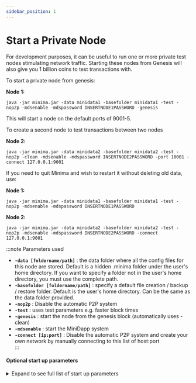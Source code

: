 ```yaml
---
sidebar_position: 1
---
```


# Start a Private Node

For development purposes, it can be useful to run one or more private test nodes stimulating network traffic. Starting these nodes from Genesis will also give you 1 billion coins to test transactions with. 

To start a private node from genesis:

**Node 1:**

```
java -jar minima.jar -data minidata1 -basefolder minidata1 -test -nop2p -mdsenable -mdspassword INSERTNODE1PASSWORD -genesis
```

This will start a node on the default ports of 9001-5. 


To create a second node to test transactions between two nodes

**Node 2:**

```
java -jar minima.jar -data minidata2 -basefolder minidata2 -test -nop2p -clean -mdsenable -mdspassword INSERTNODE2PASSWORD -port 10001 -connect 127.0.0.1:9001
```

If you need to quit Minima and wish to restart it without deleting old data, use:

**Node 1:**

```
java -jar minima.jar -data minidata1 -basefolder minidata1 -test -nop2p -mdsenable -mdspassword INSERTNODE1PASSWORD
```
**Node 2:**
```
java -jar minima.jar -data minidata2 -basefolder minidata2 -test -nop2p -mdsenable -mdspassword INSERTNODE2PASSWORD -connect 127.0.0.1:9001
```
:::note Parameters used

- **`-data [foldername/path]`** : the data folder where all the config files for this node are stored. Default is a hidden .minima folder under the user's home directory. If you want to specify a folder not in the user's home directory, you must use the complete path.<br/>
- **`-basefolder [foldername/path]`** : specify a default file creation / backup / restore folder. Default is the user's home directory. Can be the same as the data folder provided.<br/>
- **`-nop2p`** : Disable the automatic P2P system<br/>
- **`-test`** : uses test parameters e.g. faster block times<br/>
- **`-genesis`** : start the node from the genesis block (automatically uses -clean)<br/>
- **`-mdsenable`** : start the MiniDapp system
- **`-connect [ip:port]`** : Disable the automatic P2P system and create your own network by manually connecting to this list of host:port<br/>
:::

#### Optional start up parameters

<details><summary>Expand to see full list of start up parameters</summary>

The following start up parameters can optionally be specified when starting your node. 

To add/remove parameters after a node has been started, you must `quit` the node and restart it, adding/removing the required parameters. 

`[]` square brackets indicate where an input is required, **the brackets should not be included.**

#### General
- `-clean` : CAREFUL! Clears existing data, starts a new fresh node. All coins will be lost.<br/>
- `-port [port]` : specify the initial port for Minima to use. Range used will be the specified port +4. Default is 9001-9005.<br/>
- `-host [ipaddress]` : specify the host IP<br/>
- `-dbpassword [yourdbpassword]` : Main Wallet / SQL AES password - MUST be specified on first launch. **CANNOT be changed later.** <br/>
- `-allowallip` : Allow all IPs for Maxima / Networking. Local IPs won't be allowed otherwise.<br/>
- `-archive` : Run an Archive node - store all archive data / the cascade to allow for resyncs from this node<br/>
- `-daemon` : Run in daemon mode with no stdin input (if running Minima as a background service)<br/>
- `-isclient` : Tells the P2P System that this node can't accept incoming connections<br/>
- `-server` : Use Server settings - this node can accept incoming connections<br/>
- `-desktop` : Use Desktop settings - this node can't accept incoming connections<br/>

#### Folders
- `-data [foldername/path]` : the data folder where all the config files for this node are stored. Default is a hidden .minima folder under the user's home directory. If you want to specify a folder not in the user's home directory, you must use the complete path. <br/>
- `-basefolder [foldername/path]` : specify a default file creation / backup / restore folder. Default is the user's home directory. Can be the same as the `data` folder provided.<br/>

#### MiniDapp System (mds)
- `-mdsenable` : enable the MiniDapp System (default port 9003)<br/>
- `-mdspassword [yourmdspassword]` : specify the mds login password <br/>
- `-mdsinit [foldername/path]` : specify a folder of miniDAPPs<br/>
- `-mdswrite [minidapp]` : give an initial miniDAPP WRITE access <br/>

#### RPC
- `-rpcenable` : enable remote procedure call<br/>
- `-rpcssl` : use Self Signed SSL cert to run RPC<br/>
- `-rpcpassword [yourrpcpassword]` : set Basic Auth password for RPC calls ( Use with SSL / stunnel ). Only secure if used with SSL.<br/>
- `-rpcclrf` : use CRLF at the end of the RPC headers (NodeJS)<br/>

#### Test nodes
- `-genesis` : start the node from the genesis block (automatically uses -clean)<br/>
- `-test` : uses test parameters e.g. faster block times<br/>
- `-connect [ip:port,ip:port]` : Disable the automatic P2P system and create your own network by manually connecting to this list of host:port<br/>
- `-nop2p` : Disable the automatic P2P system<br/>
- `-noconnect` : Stops the P2P system from connecting to other nodes until it has been connected to<br/>
- `-nosyncibd` : Do not sync IBD (for testing)<br/>

#### Mobile
- `-mobile` : Sets this device to a mobile device - used for metrics only<br/>
- `-limitbandwidth` : Limit the amount sent for archive sync<br/>
- `-noshutdownhook` : Do not use the shutdown hook (Android)<br/>

#### Debugging
- `-p2p-log-level-info` : Set the P2P log level to info<br/>
- `-p2p-log-level-debug` : Set the P2P log level to debug

#### Help
- `-showparams` : Show relevant startup params on launch<br/>
- `-help` : print help for the start up parameters

</details>